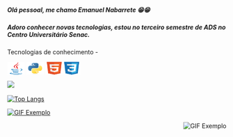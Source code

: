 ##### Olá pessoal, me chamo Emanuel Nabarrete 😁😁

##### Adoro conhecer novas tecnologias, estou no terceiro semestre de ADS no Centro Universitário Senac. 






Tecnologias de conhecimento - 

  <img align="center" alt="EmanuelJ" height="30" width="40" src="https://raw.githubusercontent.com/devicons/devicon/master/icons/java/java-original.svg"> <img align="center" alt="EmanuelP" height="30" width="40" src="https://raw.githubusercontent.com/devicons/devicon/master/icons/python/python-original.svg">  <img align="center" alt="Emanuel-HTML" height="30" width="40" src="https://raw.githubusercontent.com/devicons/devicon/master/icons/html5/html5-original.svg"><img align="center" alt="Emanuel css" height="30" width="40" src="https://raw.githubusercontent.com/devicons/devicon/master/icons/css3/css3-original.svg">

  <a href="https://www.linkedin.com/in/emanuel-nabarrete-de-souza-599907239/" target="_blank"><img src="https://img.shields.io/badge/-LinkedIn-%230077B5?style=for-the-badge&logo=linkedin&logoColor=white" target="_blank"></a>

[![Top Langs](https://github-readme-stats.vercel.app/api/top-langs/?username=Emanuelnabarrete&layout=donut-vertical&theme=transparent)](https://github.com/Emanuelnabarrete/github-readme-stats)


[![GIF Exemplo](https://media.giphy.com/media/FtlUfrq3pVZXVNjoxf/giphy.gif)](https://giphy.com/channel/alex-anderson)


<div style="float: right; margin-left: 20px;">
  <img src="https://media.giphy.com/media/MT5UUV1d4CXE2A37Dg/giphy.gif" alt="GIF Exemplo"/>
  <p><a href="https://giphy.com/gifs/Giflytics-MT5UUV1d4CXE2A37Dg"></a></p>
</div>



